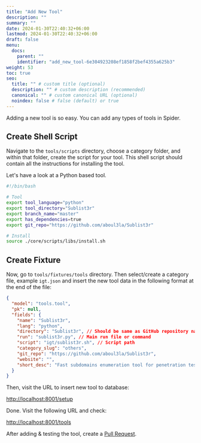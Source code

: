 ```yaml
---
title: "Add New Tool"
description: ""
summary: ""
date: 2024-01-30T22:40:32+06:00
lastmod: 2024-01-30T22:40:32+06:00
draft: false
menu:
  docs:
    parent: ""
    identifier: "add_new_tool-6e304923208ef1858f2bef4355a625b3"
weight: 53
toc: true
seo:
  title: "" # custom title (optional)
  description: "" # custom description (recommended)
  canonical: "" # custom canonical URL (optional)
  noindex: false # false (default) or true
---
```


Adding a new tool is so easy. You can add any types of tools in Spider.

## Create Shell Script

Navigate to the `tools/scripts` directory, choose a category folder, and within that folder, create the script for your tool. This shell script should contain all the instructions for installing the tool.

Let's have a look at a Python based tool.

```bash {title="igt/sublist3r.sh"}
#!/bin/bash

# Tool
export tool_language="python"
export tool_directory="Sublist3r"
export branch_name="master"
export has_dependencies=true
export git_repo="https://github.com/aboul3la/Sublist3r"

# Install
source ./core/scripts/libs/install.sh
```

## Create Fixture

Now, go to `tools/fixtures/tools` directory. Then select/create a category file, example `igt.json` and insert the new tool data in the following format at the end of the file:

```json {title="igt.json"}
{
  "model": "tools.tool",
  "pk": null,
  "fields": {
    "name": "Sublist3r",
    "lang": "python",
    "directory": "Sublist3r", // Should be same as GitHub repository name
    "run": "sublist3r.py", // Main run file or command
    "script": "igt/sublist3r.sh", // Script path
    "category_slug": "others",
    "git_repo": "https://github.com/aboul3la/Sublist3r",
    "website": "",
    "short_desc": "Fast subdomains enumeration tool for penetration testers."
  }
}
```

Then, visit the URL to insert new tool to database:

[http://localhost:8001/setup](http://localhost:8001/setup)

Done. Visit the following URL and check:

[http://localhost:8001/tools](http://localhost:8001/tools)

After adding & testing the tool, create a [Pull Request](https://docs.github.com/en/pull-requests/collaborating-with-pull-requests/proposing-changes-to-your-work-with-pull-requests/creating-a-pull-request).
